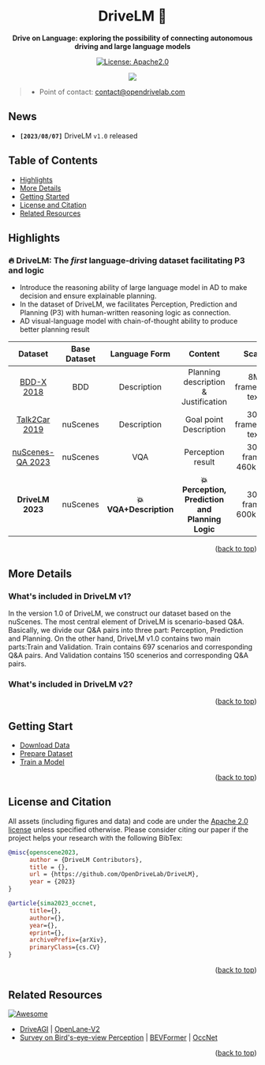 <div id="top" align="center">

#  DriveLM  🚀

**Drive on Language: exploring the possibility of connecting autonomous driving and large language models**

<a href="#license-and-citation">
  <img alt="License: Apache2.0" src="https://img.shields.io/badge/license-Apache%202.0-blue.svg"/>
</a>



<p align="center">
  <img src="demo.gif">
</p>

</div>

> - Point of contact: [contact@opendrivelab.com](mailto:contact@opendrivelab.com)

## News

- **`[2023/08/07]`** DriveLM `v1.0` released

## Table of Contents
- [Highlights](#highlights)
- [More Details](#more-details)
- [Getting Started](#getting-started)
- [License and Citation](#license-and-citation)
- [Related Resources](#related-resources)

## Highlights


### :fire: DriveLM: The *first* language-driving dataset facilitating P3 and logic
- Introduce the reasoning ability of large language model in AD to make decision and ensure explainable planning.
- In the dataset of DriveLM, we facilitates Perception, Prediction and Planning (P3) with human-written reasoning logic as connection.
- AD visual-language model with chain-of-thought ability to produce better planning result
<center>
  
|  Dataset  | Base Dataset |      Language Form    |   Content | Scale      |  Release?|
|:---------:|:-------------:|:--------------------:|:------:|:--------------------------------------------:|:----------:|
| [BDD-X 2018](https://github.com/JinkyuKimUCB/explainable-deep-driving)  |  BDD  | Description | Planning description & Justification    | 8M frame,20k text   |**:heavy_check_mark:**|
| [Talk2Car 2019](https://github.com/talk2car/Talk2Car)   |      nuScenes    | Description |  Goal point Description | 30k frame,10k text | **:heavy_check_mark:**|
| [nuScenes-QA 2023](https://arxiv.org/abs/2305.14836)   |   nuScenes  | VQA |  Perception result     | 30k frame, 460k text| :x:|
| **DriveLM 2023** | nuScenes| **:boom: VQA+Description** | **:boom:Perception, Prediction and Planning Logic** | 30k frame, 600k text|**:heavy_check_mark:** Mid August|

</center>



<p align="right">(<a href="#top">back to top</a>)</p>




## More Details

### What's included in DriveLM v1?
In the version 1.0 of DriveLM, we construct our dataset based on the nuScenes. The most central element of DriveLM is scenario-based Q&A. Basically, we divide our Q&A pairs into three part: Perception, Prediction and Planning.
On the other hand, DriveLM v1.0 contains two main parts:Train and Validation. Train contains 697 scenarios and corresponding Q&A pairs. And Validation contains 150 scenerios and  corresponding Q&A pairs.


### What's included in DriveLM v2?



<p align="right">(<a href="#top">back to top</a>)</p>


## Getting Start
- [Download Data](/docs/getting_started.md#download-data)
- [Prepare Dataset](/docs/getting_started.md#prepare-dataset)
- [Train a Model](/docs/getting_started.md#train-a-model)


<p align="right">(<a href="#top">back to top</a>)</p>


## License and Citation
All assets (including figures and data) and code are under the [Apache 2.0 license](./LICENSE) unless specified otherwise.
Please consider citing our paper if the project helps your research with the following BibTex:

```bibtex
@misc{openscene2023,
      author = {DriveLM Contributors},
      title = {},
      url = {https://github.com/OpenDriveLab/DriveLM},
      year = {2023}
}

@article{sima2023_occnet,
      title={}, 
      author={},
      year={},
      eprint={},
      archivePrefix={arXiv},
      primaryClass={cs.CV}
}
```

<p align="right">(<a href="#top">back to top</a>)</p>

## Related Resources
[![Awesome](https://awesome.re/badge.svg)](https://awesome.re)
- [DriveAGI](https://github.com/OpenDriveLab/DriveAGI)  | [OpenLane-V2](https://github.com/OpenDriveLab/OpenLane-V2)
- [Survey on Bird's-eye-view Perception](https://github.com/OpenDriveLab/BEVPerception-Survey-Recipe) | [BEVFormer](https://github.com/fundamentalvision/BEVFormer) |  [OccNet](https://github.com/OpenDriveLab/OccNet)


<p align="right">(<a href="#top">back to top</a>)</p>
